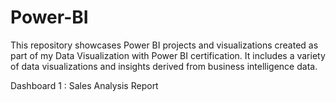# Power-BI
This repository showcases Power BI projects and visualizations created as part of my Data Visualization with Power BI certification. It includes a variety of data visualizations and insights derived from business intelligence data.

Dashboard 1 : Sales Analysis Report


